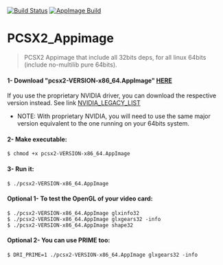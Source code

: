 [![Build Status](https://travis-ci.com/ferion11/PCSX2_Appimage.svg?branch=master)](https://travis-ci.com/ferion11/PCSX2_Appimage) [![AppImage Build](https://img.shields.io/badge/AppImage-build-blue)](https://github.com/ferion11/PCSX2_Appimage/releases)

#  PCSX2_Appimage

>  PCSX2 Appimage that include all 32bits deps, for all linux 64bits (include no-multilib pure 64bits).

####  1- Download "pcsx2-VERSION-x86_64.AppImage" [HERE][PCSX2]
If you use the proprietary NVIDIA driver, you can download the respective version instead. See link [NVIDIA_LEGACY_LIST][NVIDIA_LEGACY]
* NOTE: With proprietary NVIDIA, you will need to use the same major version equivalent to the one running on your 64bits system.
####  2- Make executable:
```
$ chmod +x pcsx2-VERSION-x86_64.AppImage
```
####  3- Run it:
```
$ ./pcsx2-VERSION-x86_64.AppImage
```
####  Optional 1- To test the OpenGL of your video card:
```
$ ./pcsx2-VERSION-x86_64.AppImage glxinfo32
$ ./pcsx2-VERSION-x86_64.AppImage glxgears32 -info
$ ./pcsx2-VERSION-x86_64.AppImage shape32
```
####  Optional 2- You can use PRIME too:
```
$ DRI_PRIME=1 ./pcsx2-VERSION-x86_64.AppImage glxgears32 -info
```

[PCSX2]: https://github.com/ferion11/PCSX2_Appimage/releases/tag/continuous "HERE"
[NVIDIA_LEGACY]: https://www.nvidia.com/en-us/drivers/unix/legacy-gpu/ "NVIDIA_LEGACY_LIST"
